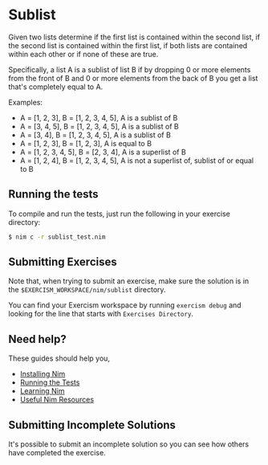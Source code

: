 # Sublist

Given two lists determine if the first list is contained within the second
list, if the second list is contained within the first list, if both lists are
contained within each other or if none of these are true.

Specifically, a list A is a sublist of list B if by dropping 0 or more elements
from the front of B and 0 or more elements from the back of B you get a list
that's completely equal to A.

Examples:

 * A = [1, 2, 3], B = [1, 2, 3, 4, 5], A is a sublist of B
 * A = [3, 4, 5], B = [1, 2, 3, 4, 5], A is a sublist of B
 * A = [3, 4], B = [1, 2, 3, 4, 5], A is a sublist of B
 * A = [1, 2, 3], B = [1, 2, 3], A is equal to B
 * A = [1, 2, 3, 4, 5], B = [2, 3, 4], A is a superlist of B
 * A = [1, 2, 4], B = [1, 2, 3, 4, 5], A is not a superlist of, sublist of or equal to B

## Running the tests

To compile and run the tests, just run the following in your exercise directory:
```bash
$ nim c -r sublist_test.nim
```

## Submitting Exercises

Note that, when trying to submit an exercise, make sure the solution is in the `$EXERCISM_WORKSPACE/nim/sublist` directory.

You can find your Exercism workspace by running `exercism debug` and looking for the line that starts with `Exercises Directory`.

## Need help?

These guides should help you,
* [Installing Nim](https://exercism.io/tracks/nim/installation)
* [Running the Tests](https://exercism.io/tracks/nim/tests)
* [Learning Nim](https://exercism.io/tracks/nim/learning)
* [Useful Nim Resources](https://exercism.io/tracks/nim/resources)


## Submitting Incomplete Solutions

It's possible to submit an incomplete solution so you can see how others have completed the exercise.
